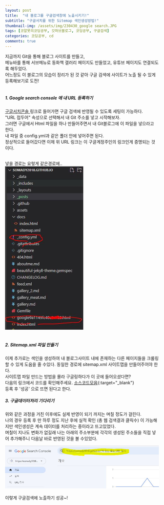 ```yaml
---
layout: post
title:  "내 블로그를 구글검색창에 노출시키기!"
subtitle: "구글서치를 위한 Sitemap 색인생성방법!"
thumbnail-img: /assets/img/230430_google search.JPG
tags: [코알못의코딩공부, 깃허브블로그, 코딩공부, 구글검색]
categories: 코딩공부, cd
comments: true
---
```


지금까지 Git을 통해 블로그 사이트를 만들고,<br>
메뉴바를 통해 서브메뉴로 동화책 갤러리 페이지도 만들었고, 유튜브 페이지도 연결되도록 해두었다. <br>
어느정도 이 블로그의 모습이 정리가 된 것 같아 구글 검색에 사이트가 노출 될 수 있게 등록해보기로 도전! <br>
<br>
##### 1.  Google search console 에 내 URL 등록하기<br>
<a href="https://search.google.com/search-console/about" target="_blank"> 구글서치콘솔 </a>
링크로 들어가면 구글 검색에 반영될 수 있도록 세팅이 가능하다. <br>
 "URL 접두어" 속성으로 선택해서 내 Git 주소를 넣고 시작해보자. <br>
그러면 구글에서 Html 파일을 하나 만들어주면서 내 Git블로그에 이 파일을 넣으라고 한다. <br>
내 파일 중 config.yml과 같은 폴더 안에 넣어주면 된다.  <br>
정상적으로 들어갔다면 이제 위 URL 링크는 이 구글계정주인의 링크인게 증명되는 것이다. <br>
<br>

넣을 경로는 요렇게 같은경로에.. <br>
![캡쳐1](/assets/img/230430_googlescreenshot_1.JPG)<br>
<br>



##### 2. Sitemap.xml 파일 만들기 <br>

이제 추가로는 색인을 생성하여 내 블로그사이트 내에 존재하는 다른 페이지들을 크롤링할 수 있게 도움을 줄 수있다. 
동일한 경로에 sitemap.xml 사이트맵을 만들어주어야 한다. <br>
사이트맵 파일 만드는 방법을 몰라 구글링하다가 이 곳에 들어오셨다면? <br> 
다음의 링크에서 코드를 확인해주세요. [소스코드모음](https://lmj8922.notion.site/Sitemap-xml-0bea3c68d156497aa01ffcfb83aa464a){:target="_blank"} <br>
등록 후 '성공' 으로 뜨면 된다고 한다. 
<br>

##### 3. 구글데이터처리 기다리기 <br>

위와 같은 과정을 거친 이후에도 실제 반영이 되기 까지는 며칠 정도가 걸린다. <br>
나의 경우 등록 후 만 하루 정도 지난 후에 실적 확인 (총 웹 검색결과 클릭수) 이 가능해지만 색인생성은 계속 데이터를 처리하는 중이라고 뜨고있었다. <br>
며칠이 지나도 변화가 없길래 나는 아래의 주소부분에 각각의 생성된 주소들을 직접 넣어 추가해주니 다음날 바로 반영된 것을 볼 수있었다. 

![캡쳐2](/assets/img/20230430_googlesearch_capture.JPG)<br>
<br>
이렇게 구글검색에 노출하기 성공~! 